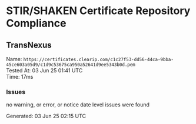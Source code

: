 # STIR/SHAKEN Certificate Repository Compliance

## TransNexus

Name: `https://certificates.clearip.com/c1c27f53-dd56-44ca-9bba-45ce603a05d9/c1d9c53675ca950a52641d9ee5343b0d.pem`\
Tested At: 03 Jun 25 01:41 UTC\
Time: 17ms

### Issues

no warning, or error, or notice date level issues were found

Generated: 03 Jun 25 02:15 UTC